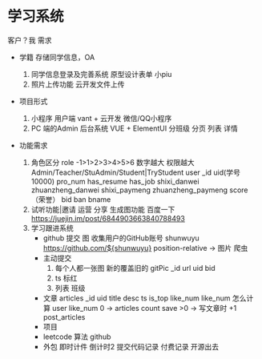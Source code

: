 # 学习系统
   客户？我
   需求
 - 学籍 存储同学信息，OA
    1. 同学信息登录及完善系统
        原型设计表单 小piu
    2. 照片上传功能
        云开发文件上传
 - 项目形式
    1. 小程序 用户端
        vant + 云开发
        微信/QQ小程序
    2. PC 端的Admin 后台系统
        VUE + ElementUI
        分班级 分页 列表
        详情

 - 功能需求
    1. 角色区分 role -1>1>2>3>4>5>6 数字越大 权限越大
        Admin/Teacher/StuAdmin/Student|TryStudent
        user _id uid(学号 10000) pro_num has_resume 
        has_job shixi_danwei  zhuanzheng_danwei
        shixi_paymeng  zhuanzheng_paymeng score（荣誉）
        bid
        ban
        bname
    2. 试听功能|邀请 运营 分享 
        生成图功能 百度一下
        https://juejin.im/post/6844903663840788493
    3. 学习跟进系统
        - github 提交 图
            收集用户的GitHub账号 shunwuyu
            https://github.com/${shunwuyu}
            position-relative  -> 图片
            爬虫 
        - 主动提交
            1. 每个人都一张图 新的覆盖旧的
                gitPic _id url uid bid
            2. ts 标红
            3. 列表 班级
        - 文章
            articles
            _id uid title desc ts is_top like_num
            like_num 怎么计算
            user like_num 0 -> articles count save
                         >0 -> 写文章时 +1
            post_articles
        - 项目
        - leetcode 算法 github
        - 外包
            即时计件 倒计时2 
            提交代码记录
            付费记录
            开源出去